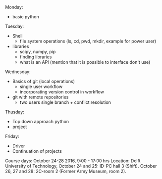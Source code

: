 Monday:
- basic python

Tuesday:
- Shell
    - file system operations (ls, cd, pwd, mkdir, example for power user)  
- libraries
    - scipy, numpy, pip 
    - finding libraries
    - what is an API (mention that it is possible to interface don't use) 

Wednesday:
- Basics of git (local operations)
    - single user workflow 
    - incorporating version control in workflow 
- git with remote repositories
    - two users single branch + conflict resolution 

Thusday:
- Top down approach python
- project

Friday:
- Driver
- Continuation of projects


Course days: October 24-28 2016, 9:00 - 17:00 hrs
Location: Delft University of Technology, October 24 and 25: ID-PC hall 3 (Shift). October 26, 27 and 28: 2C-room 2 (Former Army Museum, room 2). 